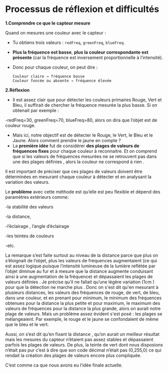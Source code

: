 # Processus de réflexion et difficultés

**1.Comprendre ce que le capteur mesure**

Quand on mesures une couleur avec le capteur :

- Tu obtiens trois valeurs : `redFreq`, `greenFreq`, `blueFreq`.
- **Plus la fréquence est basse**, **plus la couleur correspondante est présente** (car la fréquence est inversement proportionnelle à l’intensité).
- Donc pour chaque couleur, on peut dire :
    
    ```
    Couleur claire → fréquence basse
    Couleur foncée ou absente → fréquence élevée
    ```
    
**2.Réflexion**

- Il est assez clair que pour détecter les couleurs primaires Rouge, Vert et Bleu, il suffirait de chercher la fréquence mesurée la plus basse. Si on obtenait par exemple :

-redFreq=30, greenFreq=70, blueFreq=80, alors on dira que l’objet est de couleur rouge. 

- Mais ici, notre objectif est de détecter le Rouge, le Vert, le Bleu et le Jaune. Alors comment prendre le jaune en compte ?
- La **première idée** fut de considérer **des plages de valeurs de fréquences fixes** pour chaque couleur à reconnaitre. Et on comprend que si les valeurs de fréquences mesurées ne se retrouvent pas dans une  des plages définies , alors la couleur ne correspond à rien .

Il est important de préciser que ces plages de valeurs doivent être déterminées en mesurant chaque couleur à détecter et en analysant la variation des valeurs. 

Le **problème** avec cette méthode est qu’elle est peu flexible et dépend des paramètres extérieurs comme:

-la stabilité des valeurs

-la distance,

-l’éclairage , l’angle d’éclairage 

-les teintes de couleurs

-etc.

La remarque s’est faite surtout au niveau de la distance parce que plus on s’éloignait de l’objet, plus les valeurs de fréquences augmentaient (ce qui est assez logique puisque l’intensité lumineuse de la lumière reflétée par l’objet diminue au fur et à mesure que la distance augmente conduisant ainsi à une augmentation de la fréquence) et dépassaient les plages de valeurs définies . Je précise qu’il ne fallait qu’une légère variation (1cm ) pour que la détection ne marche plus . Donc on s'est dit qu'en mesurant à plusieurs distances, les valeurs des fréquences de rouge, de vert, de bleu, dans une couleur, et en prenant pour minimum, le minimum des fréquences obtenues pour la distance la plus petite et pour maximum, le maximum des valeurs de fréquences pour la distance la plus grande, alors on aurait notre plage de valeurs. Mais un problème assez évident s'est posé : les plages se mélangeaient. Par exemple, le rouge et le jaune se confondaient de même que le bleu et le vert. 

Aussi, on s’est dit qu’en fixant la distance , qu’on aurait un meilleur résultat mais les mesures du capteur n’étaient pas assez stables et dépassaient parfois les plages de valeurs. De plus, la teinte de vert dont nous disposions n’était pas pur c’est à dire que son code décimal n’était pas (0,255,0) ce qui rendait la création des plages de valeurs encore plus compliquée. 

C’est comme ca que nous avons eu l’idée finale actuelle.
